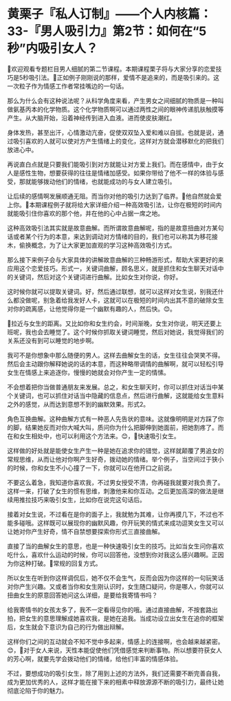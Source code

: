 # 黄栗子『私人订制』——个人内核篇：33-『男人吸引力』第2节：如何在“5秒”内吸引女人？

🎼欢迎观看专题栏目男人细腻的第二节课程。本期课程栗子将与大家分享的恋爱技巧是5秒吸引法。🎼正如例子刚刚说的那样，爱情不是追来的，而是吸引来的。这一次粒子作为情感工作者常挂嘴边的一句话。

那么为什么会有这种说法呢？从科学角度来看，产生男女之间细腻的物质是一种叫做氨基丙本的化学物质。这个化学物质啊可以通过两性之间的眼神传递肌肤触摸等产生。从大脑开始，沿着神经传到进入血液。进而使皮肤潮红。

身体发热，甚至出汗，心情激动亢奋，促使双双坠入爱和难以自拔。也就是说，通过吸引喜欢的人就可以使对方产生情绪上的变化，这样对方就会潜移默化的把我们放进心中。

再说直白点就是只要我们能吸引到对方就能让对方爱上我们。而在感情中，由于女人是感性生物，想要获得的往往是情绪加感受。如果你带给了他不一样的体验与感受，那就能够拨动他们的情绪，也就能成功的与女人建立吸引。

让后续的感情啊发展顺通无阻。而当你对他的吸引力达到了临界。🎼他自然就会爱上你。🎼本期课程例子就将给大家详细介绍一种高效吸引法，让你在极短的时间内就能吸引住你喜欢的那个他，并在他的心中占据一席之地。

这种高效吸引法其实就是故意曲解。而所谓故意曲解呢，指的是故意扭曲对方某句话或者某个行为的本意，来达到调动对方情绪的目的，我们也可以称其为移花接木，偷换概念，为了让大家更加直观的学习这种高效吸引方式。

那么接下来例子会与大家具体的讲解故意曲解的三种畅游形式，帮助大家更好的来应用这个恋爱技巧。形式一，关键词曲解，顾名思义，就是抓住和女生聊天对话中的关键词，然后对这个关键词进行曲解。比如女生对你说，你好。

这时候你就可以提取关键词。好，然后通过联想，就可以这样对女生说，别我还什么都没做呢，别急着给我发好人卡，这就可以在极短的时间内出其不意的破除女生对你的疏离感，让他觉得你是一个幽默有趣的人，然后快。😊。

🎼拉近与女生的距离。又比如你和女生约会，时间渐晚，女生对你说，明天还要上班呢，我也会去睡觉了。这个时候你抓取关键词睡觉，然后对她说，我觉得我们的关系还没有到可以睡觉的地步啊。

我可不是你想象中那么随便的男人。这样去曲解女生的话，女生往往会哭笑不得。然后会主动跟你解释她说的话的本意，而这种略带调情的曲解啊，就可以轻松引导女生在情感上来追逐你，慢慢的她就会对你产生一定的情愫。

不会想着把你当做普通朋友来发展。总之，和女生聊天时，你可以抓住对话当中某个关键词，也可以抓住对话当中隐藏的信息点，然后进行曲解，这就能给女生意料之外的感觉，从而达到意想不到的幽默效果。形式2。

角色互换曲解。这种曲解方式有一种恶人先告状的意味。这就像明明是对方踩了你的脚，结果她反而对你大喊大叫，质问你为什么把脚伸到她面前，把她割疼了。而在和女生相处中，也可以利用这个方法来。😊，🎼快速吸引女生。

这样做的好处就是能使女生产生一种是她在追求你的错觉，这样就颠覆了男追女的常规思维，从而让他对你啊产生好奇，拨动她的情绪。举个例子，当空间过于狭小的时候，你和女生不小心撞了一下，你就可以在他开口之前说。

不要这么着急，我知道你喜欢我，不过男女授受不清，你再碰我就要对我负责了。这样一来，打破了女生的惯有思维，刺激他来和你互动。之后更加高深的做法是继续用推拉技巧来吸引女生，比如你在说完这句话后。

接着对女生说，不过看在是你的面子上，我就勉为其难，让你再摸几下，不过也不能多碰哦。这样既可以展现你的幽默风趣，你开玩笑的情式来成功逗笑女生又可以让她对你产生好奇，情不自禁想要探索你形式三直接曲解。

直接了当的曲解女生的意思，也是一种快速吸引女生的技巧。比如当女生问你喜欢吃什么，喜欢什么运动的时候，你可以回答他，没想到你对我这么感兴趣啊。正因为你这种打破。🎼常规的回复方式。

所以女生在听到你这样调侃后，她不仅不会生气，反而会因为你这样的一句玩笑话对你产生兴趣。又或者当你和女生刚认识时，女生随口疑问，你是哪人，你就可以扭曲女生的原意回答她问这么详细，是要给我寄情书吗？

给我寄情书的女孩太多了，我不一定看得见你的哦。通过直接曲解，不按套路出拍，把女生的意思理解成她喜欢我，是她在追我。当成功设立出女生在追你的框架后，女生就会下意识为自己的行为做出辩解。

这样你们之间的互动就会不知不觉中多起来，情感上的连接啊，也会越来越紧密。😊，🎼对于女人来说，天性本能促使他们凭借感觉来判断事物。所以想要符获女人的芳心啊，就要先学会拨动他们的情绪，给他们丰富的情感体验。

不过，要想成功的吸引女生，除了用到上述的方法外，我们还需要不断完善自我，成为更加优秀的人，这样才能在接下来的相素中释放源源不断的吸引力，最终让她彻底沦陷于你的魅力。

